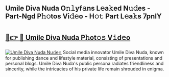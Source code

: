 ## Umile Diva Nuda O𝚗𝚕yf𝚊ns L𝚎a𝚔ed N𝚞𝚍es - Part-Ngd P𝚑𝚘tos Vi𝚍𝚎o - H𝚘𝚝 Part L𝚎a𝚔s 7pnIY

# <h2><a href="http://kf53yzg.oniu.top/?m=Umile+Diva+Nuda">🔗👉 🔴 Umile Diva Nuda P𝚑ot𝚘𝚜 V𝚒d𝚎o</a></h2>

[![Umile Diva Nuda Nu𝚍e𝚜](https://i.imgur.com/0qMVB7G.gif)](http://kf53yzg.oniu.top/?m=Umile+Diva+Nuda)
Social media innovator Umile Diva Nuda, known for publishing dance and lifestyle material, consisting of presentations and personal blogs. Umile Diva Nuda's public persona radiates friendliness and sincerity, while the intricacies of his private life remain shrouded in enigma.  
